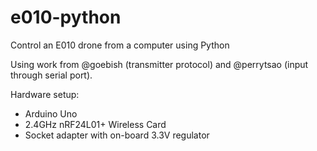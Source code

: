 # e010-python
Control an E010 drone from a computer using Python

Using work from @goebish (transmitter protocol) and @perrytsao (input through serial port).

Hardware setup:
- Arduino Uno
- 2.4GHz nRF24L01+ Wireless Card
- Socket adapter with on-board 3.3V regulator